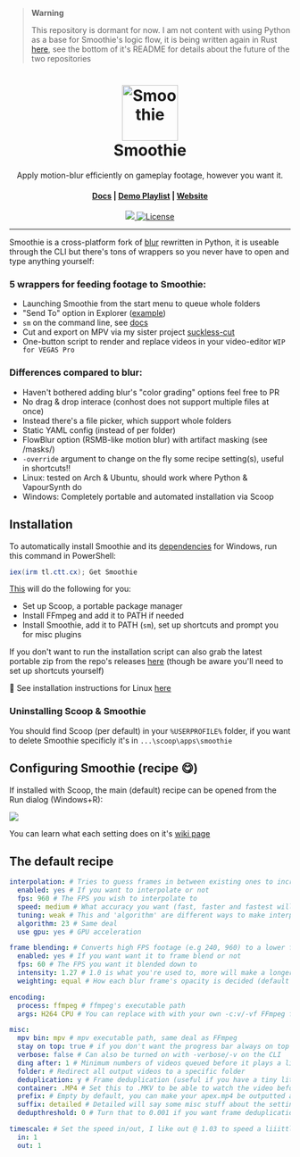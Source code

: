 > **Warning**
>
> This repository is dormant for now. I am not content with using Python as a base for Smoothie's logic flow, it is being written again in Rust [here](https://github.com/couleur-tweak-tips/smoothie-rs), see the bottom of it's README for details about the future of the two repositories

<h1 align="center">
    <img alt="Smoothie" src="https://i.imgur.com/K20ymPM.png" width="100" />
    <br>
  Smoothie
</h1>
<p align="center">
Apply motion-blur efficiently on gameplay footage, however you want it.
</p>
<h4 align="center">
  <a href="https://github.com/couleur-tweak-tips/Smoothie/wiki">Docs</a> |
  <a href="https://www.youtube.com/playlist?list=PLrsLsEZL_o4M_yTqZGwN5cM5ZxJTqkWkZ">Demo Playlist</a> |
  <a href="https://ctt.cx">Website</a>
</h4>
<p align="center">
    <a href="https://discord.com/invite/aPVMJy78Pa">
        <img src="https://img.shields.io/discord/774315187183288411?color=7389D8&labelColor=6A7EC2&label=Discord&logo=discord&logoColor=white alt="Discord" />
    </a>
    <a href="https://github.com/couleur-tweak-tips/TweakList/blob/master/LICENSE">
        <img src="https://img.shields.io/github/license/couleur-tweak-tips/TweakList.svg" alt="License" />
    </a>
</p>

---



Smoothie is a cross-platform fork of [blur](https://github.com/f0e/blur) rewritten in Python, it is useable through the CLI but there's tons of wrappers so you never have to open and type anything yourself:


### 5 wrappers for feeding footage to Smoothie:
* Launching Smoothie from the start menu to queue whole folders
* "Send To" option in Explorer ([example](https://i.imgur.com/MnyYgfr.mp4))
* `sm` on the command line, see [docs](https://github.com/couleur-tweak-tips/Smoothie/wiki/%F0%9F%8E%B9-Using-Smoothie-from-the-command-line)
* Cut and export on MPV via my sister project [suckless-cut](https://github.com/couleur-tweak-tips/suckless-cut)
* One-button script to render and replace videos in your video-editor `WIP for VEGAS Pro`


### Differences compared to blur:

- Haven't bothered adding blur's "color grading" options feel free to PR
- No drag & drop interace (conhost does not support multiple files at once)
- Instead there's a file picker, which support whole folders
- Static YAML config (instead of per folder)
- FlowBlur option (RSMB-like motion blur) with artifact masking (see /masks/)
- `-override` argument to change on the fly some recipe setting(s), useful in shortcuts!!
- Linux: tested on Arch & Ubuntu, should work where Python & VapourSynth do
- Windows: Completely portable and automated installation via Scoop


## Installation

To automatically install Smoothie and its [dependencies](https://github.com/couleur-tweak-tips/Smoothie/wiki/%F0%9F%93%A6-Bundling-Smoothie-yourself) for Windows, run this command in PowerShell:

```powershell
iex(irm tl.ctt.cx); Get Smoothie
```
[This](https://github.com/couleur-tweak-tips/TweakList/blob/master/modules/Installers/Get.ps1#L71) will do the following for you:

* Set up Scoop, a portable package manager
* Install FFmpeg and add it to PATH if needed
* Install Smoothie, add it to PATH (`sm`), set up shortcuts and prompt you for misc plugins

If you don't want to run the installation script can also grab the latest portable zip from the repo's releases [here](https://github.com/couleur-tweak-tips/Smoothie/releases) (though be aware you'll need to set up shortcuts yourself)

🐧 See installation instructions for Linux [here](https://github.com/couleur-tweak-tips/Smoothie/wiki)

### Uninstalling Scoop & Smoothie

You should find Scoop (per default) in your `%USERPROFILE%` folder, if you want to delete Smoothie specificly it's in `...\scoop\apps\smoothie`


## Configuring Smoothie (recipe 😋)

If installed with Scoop, the main (default) recipe can be opened from the Run dialog (Windows+R):

![](https://i.imgur.com/P337omt.png)


You can learn what each setting does on it's [wiki page](https://github.com/couleur-tweak-tips/Smoothie/wiki/Configuring-Smoothie-(recipe))



## The default recipe

```yaml
interpolation: # Tries to guess frames in between existing ones to increase FPS
  enabled: yes # If you want to interpolate or not
  fps: 960 # The FPS you wish to interpolate to
  speed: medium # What accuracy you want (fast, faster and fastest will take less time, but make worse frames)
  tuning: weak # This and 'algorithm' are different ways to make interpolation, check the wiki
  algorithm: 23 # Same deal
  use gpu: yes # GPU acceleration

frame blending: # Converts high FPS footage (e.g 240, 960) to a lower frame rate (e.g 30, 60 for YT) with motion blur
  enabled: yes # If you want want it to frame blend or not
  fps: 60 # The FPS you want it blended down to
  intensity: 1.27 # 1.0 is what you're used to, more will make a longer kind of "ghoserfz", I love 1.5 @ 60FPS
  weighting: equal # How each blur frame's opacity is decided (default is every one of them is equal)

encoding: 
  process: ffmpeg # ffmpeg's executable path
  args: H264 CPU # You can replace with with your own -c:v/-vf FFmpeg filters

misc:
  mpv bin: mpv # mpv executable path, same deal as FFmpeg
  stay on top: true # if you don't want the progress bar always on top
  verbose: false # Can also be turned on with -verbose/-v on the CLI
  ding after: 1 # Minimum numbers of videos queued before it plays a little notification sound when all video(s) finished rendering
  folder: # Redirect all output videos to a specific folder
  deduplication: y # Frame deduplication (useful if you have a tiny little bit of encoding lag)
  container: .MP4 # Set this to .MKV to be able to watch the video before it even finishes rendering! (You'll need to remux them to .MP4 after to use the video in specific applications)
  prefix: # Empty by default, you can make your apex.mp4 be outputted as SM-apex.mp4
  suffix: detailed # Detailed will say some misc stuff about the settings used on it, can be replaced with your own string
  dedupthreshold: 0 # Turn that to 0.001 if you want frame deduplication like blur's

timescale: # Set the speed in/out, I like out @ 1.03 to speed a liiittle bit to look cool
  in: 1
  out: 1
```
